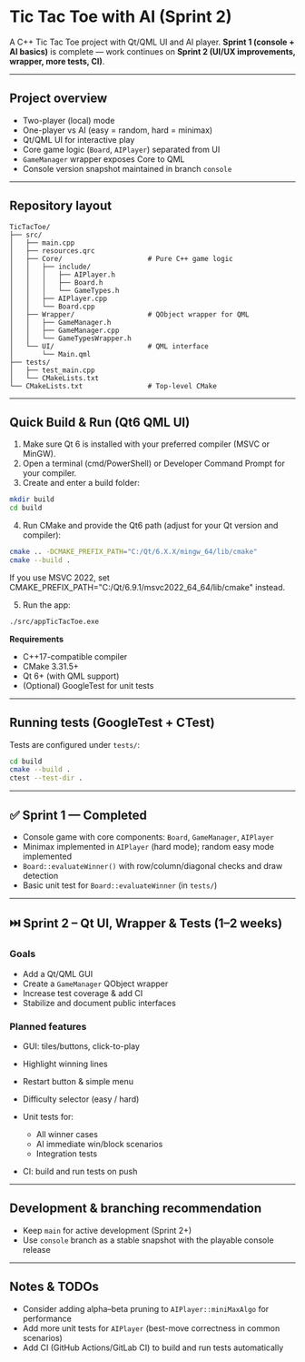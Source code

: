 # Tic Tac Toe with AI (Sprint 2)

A C++ Tic Tac Toe project with Qt/QML UI and AI player.
**Sprint 1 (console + AI basics)** is complete — work continues on **Sprint 2 (UI/UX improvements, wrapper, more tests, CI)**.

---

## Project overview

- Two-player (local) mode
- One-player vs AI (easy = random, hard = minimax)
- Qt/QML UI for interactive play
- Core game logic (`Board`, `AIPlayer`) separated from UI
- `GameManager` wrapper exposes Core to QML
- Console version snapshot maintained in branch `console`

---

## Repository layout

```
TicTacToe/
├── src/
│   ├── main.cpp
│   ├── resources.qrc
│   ├── Core/                     # Pure C++ game logic
│   │   ├── include/
│   │   │   ├── AIPlayer.h
│   │   │   ├── Board.h
│   │   │   └── GameTypes.h
│   │   ├── AIPlayer.cpp
│   │   └── Board.cpp
│   ├── Wrapper/                  # QObject wrapper for QML
│   │   ├── GameManager.h
│   │   ├── GameManager.cpp
│   │   └── GameTypesWrapper.h
│   └── UI/                       # QML interface
│       └── Main.qml
├── tests/
│   ├── test_main.cpp
│   └── CMakeLists.txt
└── CMakeLists.txt                # Top-level CMake
```

---

## Quick Build & Run (Qt6 QML UI)

1. Make sure Qt 6 is installed with your preferred compiler (MSVC or MinGW).
2. Open a terminal (cmd/PowerShell) or Developer Command Prompt for your compiler.
3. Create and enter a build folder:

```bash
mkdir build
cd build
```

4. Run CMake and provide the Qt6 path (adjust for your Qt version and compiler):

```bash
cmake .. -DCMAKE_PREFIX_PATH="C:/Qt/6.X.X/mingw_64/lib/cmake"
cmake --build .
```

If you use MSVC 2022, set CMAKE_PREFIX_PATH="C:/Qt/6.9.1/msvc2022_64_64/lib/cmake" instead.

5. Run the app:

```bash
./src/appTicTacToe.exe
```

**Requirements**

- C++17-compatible compiler
- CMake 3.31.5+
- Qt 6+ (with QML support)
- (Optional) GoogleTest for unit tests

---

## Running tests (GoogleTest + CTest)

Tests are configured under `tests/`:

```bash
cd build
cmake --build .
ctest --test-dir .
```

---

## ✅ Sprint 1 — Completed

- Console game with core components: `Board`, `GameManager`, `AIPlayer`
- Minimax implemented in `AIPlayer` (hard mode); random easy mode implemented
- `Board::evaluateWinner()` with row/column/diagonal checks and draw detection
- Basic unit test for `Board::evaluateWinner` (in `tests/`)

---

## ⏭️ Sprint 2 – Qt UI, Wrapper & Tests (1–2 weeks)

### Goals

- Add a Qt/QML GUI
- Create a `GameManager` QObject wrapper
- Increase test coverage & add CI
- Stabilize and document public interfaces

### Planned features

- GUI: tiles/buttons, click-to-play

- Highlight winning lines

- Restart button & simple menu

- Difficulty selector (easy / hard)

- Unit tests for:

  - All winner cases
  - AI immediate win/block scenarios
  - Integration tests

- CI: build and run tests on push

---

## Development & branching recommendation

- Keep `main` for active development (Sprint 2+)
- Use `console` branch as a stable snapshot with the playable console release

---

## Notes & TODOs

- Consider adding alpha–beta pruning to `AIPlayer::miniMaxAlgo` for performance
- Add more unit tests for `AIPlayer` (best-move correctness in common scenarios)
- Add CI (GitHub Actions/GitLab CI) to build and run tests automatically
